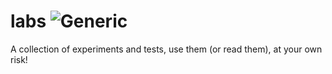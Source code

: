 labs ![Generic](http://img.shields.io/status/active.png?color=green)
====

A collection of experiments and tests, use them (or read them), at your own risk!
